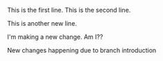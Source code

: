 This is the first line.
This is the second line.

This is another new line.

I'm making a new change. Am I??

New changes happening due to branch introduction